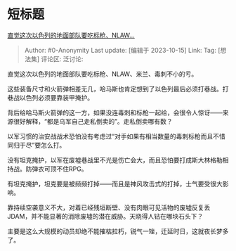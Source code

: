 # 短标题
[直觉这次以色列的地面部队要吃标枪、NLAW…](https://www.zhihu.com/pin/1696693683091726336)

> Author: #0-Anonymity
> Last update: [编辑于 2023-10-15]
> Link:
> Tag: [想法集]
> 评论区:
> 泛讨论:

直觉这次以色列的地面部队要吃标枪、NLAW、米兰、毒刺不小的亏。

这些装备尺寸和火箭弹相差无几，哈马斯也肯定想到了以色列最后必须打巷战。打巷战以色列必须要靠装甲掩护。

背后给哈马斯火箭弹的这一方，如果没连毒刺和标枪一起给，会很令人惊讶——来源很好解释，“都是乌军自己走私倒卖的”。走私倒卖哪有数？

以军习惯的治安战战术恐怕没有考虑过“对手如果有相当数量的毒刺标枪而且不惜同归于尽”要怎么打。

没有坦克掩护，以军在废墟巷战里不光是伤亡会大，而且恐怕要打成斯大林格勒相持战。防弹衣可顶不住RPG。

有坦克掩护，坦克要是被频频打掉——而且是神风攻击式的打掉，士气要受很大影响。

靠持续空袭意义不大，对着已经残垣断壁、没有肉眼可见活物的废墟反复丢JDAM，并不能显著的消除废墟的潜在威胁。天晓得人钻在哪块石头下？

主要是这么大规模的动员却绝不能摧枯拉朽，锐气一矬，迁延时日，这就夜长梦多了。